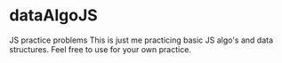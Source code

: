 # dataAlgoJS

JS practice problems This is just me practicing basic JS algo's and data
structures. Feel free to use for your own practice.
